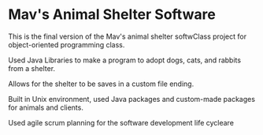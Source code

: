 # Mav's Animal Shelter Software

This is the final version of the Mav's animal shelter softwClass project for object-oriented programming class.

Used Java Libraries to make a program to adopt dogs, cats, and rabbits from a shelter.

Allows for the shelter to be saves in a custom file ending.

Built in Unix environment, used Java packages and custom-made packages for animals and clients.

Used agile scrum planning for the software development life cycleare
